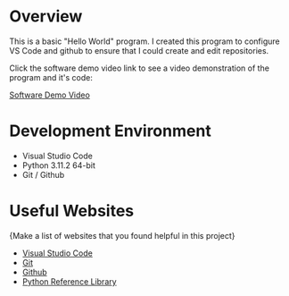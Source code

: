 # Overview

This is a basic "Hello World" program. I created this program to configure VS Code and github to ensure that I could create and edit repositories.

Click the software demo video link to see a video demonstration of the program and it's code:

[Software Demo Video](https://youtu.be/_f9xJ4krzyw)

# Development Environment

* Visual Studio Code
* Python 3.11.2 64-bit
* Git / Github


# Useful Websites

{Make a list of websites that you found helpful in this project}
* [Visual Studio Code](https://code.visualstudio.com/download)
* [Git](https://git-scm.com/download)
* [Github](https://www.github.com)
* [Python Reference Library](https://docs.python.org/3/library/index.html)